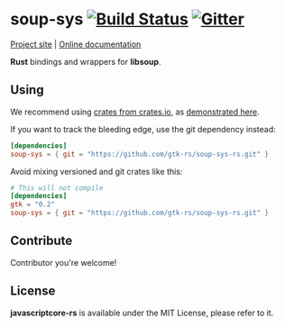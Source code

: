 # soup-sys [![Build Status](https://travis-ci.org/gtk-rs/soup-sys-rs.png?branch=master)](https://travis-ci.org/gtk-rs/soup-sys-rs) [![Gitter](https://badges.gitter.im/Join%20Chat.svg)](https://gitter.im/gtk-rs/gtk)

[Project site](http://gtk-rs.org/) | [Online documentation](http://gtk-rs.org/docs/)

__Rust__ bindings and wrappers for __libsoup__.

## Using

We recommend using [crates from crates.io](https://crates.io/keywords/gtk-rs),
as [demonstrated here](http://gtk-rs.org/#using).

If you want to track the bleeding edge, use the git dependency instead:

```toml
[dependencies]
soup-sys = { git = "https://github.com/gtk-rs/soup-sys-rs.git" }
```

Avoid mixing versioned and git crates like this:

```toml
# This will not compile
[dependencies]
gtk = "0.2"
soup-sys = { git = "https://github.com/gtk-rs/soup-sys-rs.git" }
```

## Contribute

Contributor you're welcome!

## License

__javascriptcore-rs__ is available under the MIT License, please refer to it.
